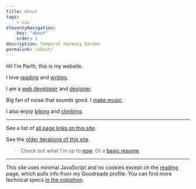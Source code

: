 ```yaml
---
title: About
tags:
    - nav
eleventyNavigation:
    key: "about"
    order: 1
description: Temporal Harmony Garden
permalink: /about/
---
```

Hi! I'm Parth, this is my website. 

I love [reading](/reading) and [writing](/writing).

I am a [web developer](/code) and [designer](/pixelart).

Big fan of noise that sounds good. I [make music](/music).

I also enjoy [biking](/biking) and [climbing](/climbing).

<hr>

See a list of [all page links on this site](/linklist).

See the [older iterations of this site](/sitearchive).

> Check out what I'm up to [now](/now). Or a [basic resume](/resume).

---

This site uses minimal JavaScript and no cookies except on the [reading](/reading) page, which pulls info from my Goodreads profile. You can find more technical specs [in the colophon](/colophon).
